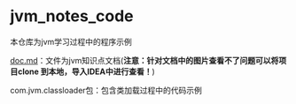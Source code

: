 # jvm_notes_code
本仓库为jvm学习过程中的程序示例

[doc.md](https://github.com/Macky-He/jvm_notes_code/blob/master/doc.md)：文件为jvm知识点文档(**注意：针对文档中的图片查看不了问题可以将项目clone
到本地，导入IDEA中进行查看！**)

com.jvm.classloader包：包含类加载过程中的代码示例